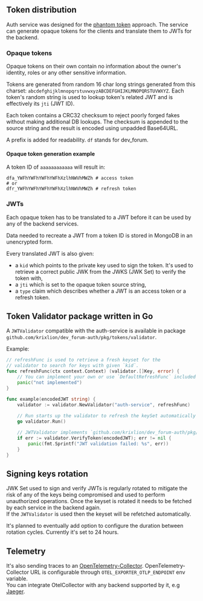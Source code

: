 ## Token distribution

Auth service was designed for the [phantom token](https://curity.io/resources/learn/phantom-token-pattern/) approach. The service can generate opaque tokens for the clients and translate them to JWTs for the backend.

### Opaque tokens

Opaque tokens on their own contain no information about the owner's identity, roles or any other sensitive information.

Tokens are generated from random 16 char long strings generated from this charset: `abcdefghijklmnopqrstuvwxyzABCDEFGHIJKLMNOPQRSTUVWXYZ`.
Each token's random string is used to lookup token's related JWT and is effectively its `jti` (JWT ID).

Each token contains a CRC32 checksum to reject poorly forged fakes without making additional DB lookups.
The checksum is appended to the source string and the result is encoded using unpadded Base64URL.

A prefix is added for readability. `df` stands for dev_forum.

#### Opaque token generation example

A token ID of `aaaaaaaaaaaa` will result in:

```shell
dfa_YWFhYWFhYWFhYWFhXzlhNWVhMWZh # access token
# or
dfr_YWFhYWFhYWFhYWFhXzlhNWVhMWZh # refresh token
```

### JWTs

Each opaque token has to be translated to a JWT before it can be used by any of the backend services.

Data needed to recreate a JWT from a token ID is stored in MongoDB in an unencrypted form.

Every translated JWT is also given:

- a `kid` which points to the private key used to sign the token. It's used to retrieve a correct public JWK from the JWKS (JWK Set) to verify the token with,
- a `jti` which is set to the opaque token source string,
- a `type` claim which describes whether a JWT is an access token or a refresh token.

## Token Validator package written in Go

A `JWTValidator` compatible with the auth-service is available in package `github.com/krixlion/dev_forum-auth/pkg/tokens/validator`.

Example:

```Go
// refreshFunc is used to retrieve a fresh keyset for the
// validator to search for keys with given `kid`.
func refreshFunc(ctx context.Context) (validator.[]Key, error) {
    // You can implement your own or use `DefaultRefreshFunc` included in the package.
    panic("not implemented")
}

func example(encodedJWT string) {
    validator := validator.NewValidator("auth-service", refreshFunc)
    
    // Run starts up the validator to refresh the keySet automatically using its `refreshFunc`.
    go validator.Run()

    // JWTValidator implements `github.com/krixlion/dev_forum-auth/pkg/tokens.Validator`.
    if err := validator.VerifyToken(encodedJWT); err != nil {
        panic(fmt.Sprintf("JWT validation failed: %s", err))
    }
}
```

## Signing keys rotation

JWK Set used to sign and verify JWTs is regularly rotated to mitigate the risk of any of the keys being compromised and used to perform unauthorized operations. Once the keyset is rotated it needs to be fetched by each service in the backend again.\
If the `JWTValidator` is used then the keyset will be refetched automatically.

It's planned to eventually add option to configure the duration between rotation cycles.
Currently it's set to 24 hours.

## Telemetry

It's also sending traces to an [OpenTelemetry-Collector](https://opentelemetry.io/docs/collector/). OpenTelemetry-Collector URL is configurable through `OTEL_EXPORTER_OTLP_ENDPOINT` env variable.\
You can integrate OtelCollector with any backend supported by it, e.g [Jaeger](https://www.jaegertracing.io/docs/).
